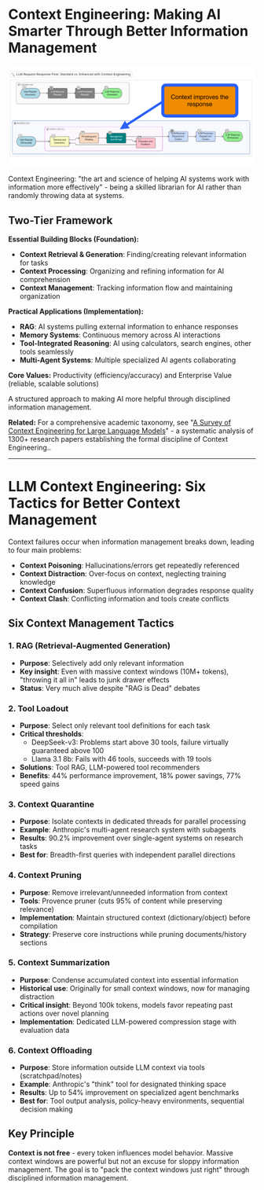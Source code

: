 # Context Engineering: Making AI Smarter Through Better Information Management
![Context Engineering](ctxt.jpeg)

Context Engineering: "the art and science of helping AI systems work with information more effectively" - being a skilled librarian for AI rather than randomly throwing data at systems.

## Two-Tier Framework

**Essential Building Blocks (Foundation):**
- **Context Retrieval & Generation**: Finding/creating relevant information for tasks
- **Context Processing**: Organizing and refining information for AI comprehension  
- **Context Management**: Tracking information flow and maintaining organization

**Practical Applications (Implementation):**
- **RAG**: AI systems pulling external information to enhance responses
- **Memory Systems**: Continuous memory across AI interactions
- **Tool-Integrated Reasoning**: AI using calculators, search engines, other tools seamlessly
- **Multi-Agent Systems**: Multiple specialized AI agents collaborating

**Core Values:** Productivity (efficiency/accuracy) and Enterprise Value (reliable, scalable solutions)

A structured approach to making AI more helpful through disciplined information management.

**Related:** For a comprehensive academic taxonomy, see "[A Survey of Context Engineering for Large Language Models](https://arxiv.org/abs/2507.13334)" - a systematic analysis of 1300+ research papers establishing the formal discipline of Context Engineering..

---

# LLM Context Engineering: Six Tactics for Better Context Management

Context failures occur when information management breaks down, leading to four main problems:
- **Context Poisoning**: Hallucinations/errors get repeatedly referenced
- **Context Distraction**: Over-focus on context, neglecting training knowledge  
- **Context Confusion**: Superfluous information degrades response quality
- **Context Clash**: Conflicting information and tools create conflicts

## Six Context Management Tactics

### 1. RAG (Retrieval-Augmented Generation)
- **Purpose**: Selectively add only relevant information
- **Key insight**: Even with massive context windows (10M+ tokens), "throwing it all in" leads to junk drawer effects
- **Status**: Very much alive despite "RAG is Dead" debates

### 2. Tool Loadout  
- **Purpose**: Select only relevant tool definitions for each task
- **Critical thresholds**: 
  - DeepSeek-v3: Problems start above 30 tools, failure virtually guaranteed above 100
  - Llama 3.1 8b: Fails with 46 tools, succeeds with 19 tools
- **Solutions**: Tool RAG, LLM-powered tool recommenders
- **Benefits**: 44% performance improvement, 18% power savings, 77% speed gains

### 3. Context Quarantine
- **Purpose**: Isolate contexts in dedicated threads for parallel processing
- **Example**: Anthropic's multi-agent research system with subagents
- **Results**: 90.2% improvement over single-agent systems on research tasks
- **Best for**: Breadth-first queries with independent parallel directions

### 4. Context Pruning
- **Purpose**: Remove irrelevant/unneeded information from context
- **Tools**: Provence pruner (cuts 95% of content while preserving relevance)
- **Implementation**: Maintain structured context (dictionary/object) before compilation
- **Strategy**: Preserve core instructions while pruning documents/history sections

### 5. Context Summarization
- **Purpose**: Condense accumulated context into essential information
- **Historical use**: Originally for small context windows, now for managing distraction
- **Critical insight**: Beyond 100k tokens, models favor repeating past actions over novel planning
- **Implementation**: Dedicated LLM-powered compression stage with evaluation data

### 6. Context Offloading
- **Purpose**: Store information outside LLM context via tools (scratchpad/notes)
- **Example**: Anthropic's "think" tool for designated thinking space
- **Results**: Up to 54% improvement on specialized agent benchmarks
- **Best for**: Tool output analysis, policy-heavy environments, sequential decision making

## Key Principle
**Context is not free** - every token influences model behavior. Massive context windows are powerful but not an excuse for sloppy information management. The goal is to "pack the context windows just right" through disciplined information management.
